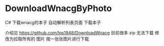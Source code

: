 # DownloadWnacgByPhoto
C# 下载wnacg的本子 自动解析列表页面 下载本子


介绍见 https://github.com/lqs1848/DownloadWnacg
目前很多 zip 无法下载 修改为拉取所有的 图片
按一张张图片进行下载